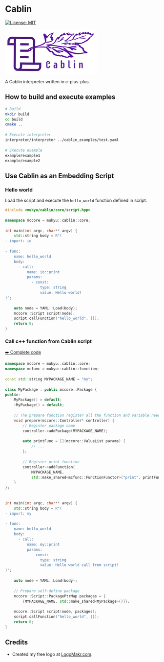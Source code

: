 # Cablin

[![License: MIT](https://img.shields.io/badge/License-MIT-blue.svg)](https://opensource.org/licenses/MIT)

![Cablin Logo](cablin.png)

A Cablin interpreter written in c-plus-plus.

## How to build and execute examples

```bash
# Build
mkdir build
cd build
cmake ..

# Execute interpreter
interpreter/interpreter ../cablin_examples/test.yaml

# Execute example
example/example1
example/example2

```

## Use Cablin as an Embedding Script

### Hello world

Load the script and execute the `hello_world` function defined in script.

```cpp
#include <mukyu/cablin/core/script.hpp>

namespace mccore = mukyu::cablin::core;

int main(int argc, char** argv) {
    std::string body = R"(
- import: io

- func:
    name: hello_world
    body:
      - call:
          name: io::print
          params:
            - const:
                type: string
                value: Hello world!
)";

    auto node = YAML::Load(body);
    mccore::Script script(node);
    script.callFunction("hello_world", {});
    return 0;
}
```

### Call c++ function from Cablin script

[➡️ Complete code](example/example2.cpp)

```cpp
namespace mccore = mukyu::cablin::core;
namespace mcfunc = mukyu::cablin::function;

const std::string MYPACKAGE_NAME = "my";

class MyPackage : public mccore::Package {
public:
    MyPackage() = default;
    ~MyPackage() = default;

    // The prepare function register all the function and variable need in package
    void prepare(mccore::Controller* controller) {
        // Register package name
        controller->addPackage(MYPACKAGE_NAME);

        auto printFunc = [](mccore::ValueList params) {
            // ... 
        };
        
        // Register print function
        controller->addFunction(
            MYPACKAGE_NAME,
            std::make_shared<mcfunc::FunctionFunctor>("print", printFunc));
    }
};


int main(int argc, char** argv) {
    std::string body = R"(
- import: my

- func:
    name: hello_world
    body:
      - call:
          name: my::print
          params:
            - const:
                type: string
                value: Hello world call from script!
)";

    auto node = YAML::Load(body);

    // Prepare self-define package
    mccore::Script::PackagePtrMap packages = {
        {MYPACKAGE_NAME, std::make_shared<MyPackage>()}};

    mccore::Script script(node, packages);
    script.callFunction("hello_world", {});
    return 0;
}
```

## Credits

* Created my free logo at [LogoMakr.com](https://logomakr.com).